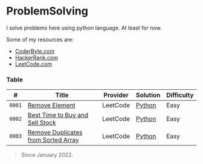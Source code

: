 # ProblemSolving

I solve problems here using python language. At least for now.

Some of my resources are:

- [CoderByte.com](#coderbyte)
- [HackerRank.com](#hackerrank)
- [LeetCode.com](#leetcode)

### Table

| #      | Title                                                                                                     | Provider | Solution                                                                                                    | Difficulty |
| ------ | --------------------------------------------------------------------------------------------------------- | -------- | ----------------------------------------------------------------------------------------------------------- | ---------- |
| `0001` | [Remove Element](https://leetcode.com/problems/remove-element/)                                           | LeetCode | [Python](https://github.com/ErfanNaseriMovahed/ProblemSolving/blob/main/LeetCode/RemoveElement/Solution.py) | Easy       |
| `0002` | [Best Time to Buy and Sell Stock](https://leetcode.com/problems/best-time-to-buy-and-sell-stock/)         | LeetCode | [Python](LeetCode/BestTimeToBuyAndSellStock/Solution.py)                                                    | Easy       |
| `0003` | [Remove Duplicates from Sorted Array](https://leetcode.com/problems/remove-duplicates-from-sorted-array/) | LeetCode | [Python](LeetCode/RemoveDuplicatesFromSortedArray/Solution.py)                                              | Easy       |

> Since January 2022.
